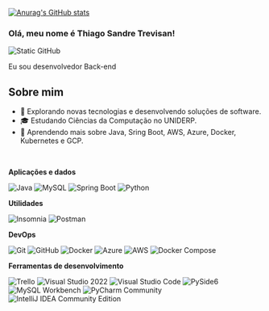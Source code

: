 [![Anurag's GitHub stats](https://github-readme-stats.vercel.app/api?username=aThiagoST32)](https://github.com/anuraghazra/github-readme-stats)
### Olá, meu nome é Thiago Sandre Trevisan!

<img src="https://img.shields.io/static/v1?label=Overview&message=ThiagoST32&color=f8efd4&style=for-the-badge&logo=GitHub" alt="Static GitHub">

<p> Eu sou desenvolvedor Back-end</p>

## Sobre mim

- 🤔 Explorando novas tecnologias e desenvolvendo soluções de software.
- 🎓 Estudando Ciências da Computação no UNIDERP.
- 🌱 Aprendendo mais sobre Java, Sring Boot, AWS, Azure, Docker, Kubernetes e GCP.

<br>

**Aplicações e dados**

![Java](https://img.shields.io/badge/-Java-333333?style=flat&logo=Java&logoColor=007396)
![MySQL](https://img.shields.io/badge/-MySQL-333333?style=flat&logo=mysql)
![Spring Boot](https://img.shields.io/badge/-Spring%20Boot-333333?style=flat&logo=spring-boot)
![Python](https://img.shields.io/badge/-Python-333333?style=flat&logo=python)

**Utilidades**

![Insomnia](https://img.shields.io/badge/-DBeaver-333333?style=flat&logo=DBeaver)
![Postman](https://img.shields.io/badge/-Postman-333333?style=flat&logo=postman)


**DevOps**

![Git](https://img.shields.io/badge/-Git-333333?style=flat&logo=git)
![GitHub](https://img.shields.io/badge/-GitHub-333333?style=flat&logo=github)
![Docker](https://img.shields.io/badge/-Docker-333333?style=flat&logo=docker)
![Azure](https://img.shields.io/badge/-Azure-333333?style=flat&logo=microsoft-azure)
![AWS](https://img.shields.io/badge/-AWS-333333?style=flat&logo=amazon-aws)
![Docker Compose](https://img.shields.io/badge/-Docker%20Compose-333333?style=flat&logo=docker)

**Ferramentas de desenvolvimento**

![Trello](https://img.shields.io/badge/-Trello-333333?style=flat&logo=trello&logoColor=007ACC)
![Visual Studio 2022](https://img.shields.io/badge/-Visual%20Studio%202022-333333?style=flat&logo=visual-studio)
![Visual Studio Code](https://img.shields.io/badge/-Visual%20Studio%20Code-333333?style=flat&logo=visual-studio-code)
![PySide6](https://img.shields.io/badge/-PySide6-333333?style=flat&logo=qt)
![MySQL Workbench](https://img.shields.io/badge/-MySQL%20Workbench-333333?style=flat&logo=mysql)
![PyCharm Community](https://img.shields.io/badge/-PyCharm%20Community-333333?style=flat&logo=pycharm)
![IntelliJ IDEA Community Edition](https://img.shields.io/badge/-IntelliJ%20IDEA%20Community%20Edition-333333?style=flat&logo=intellij-idea)
<br/>
